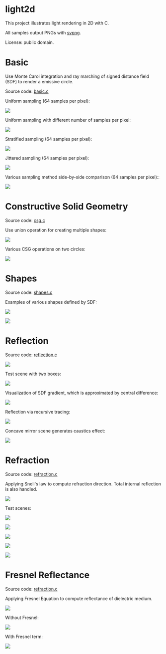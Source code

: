 # light2d
This project illustrates light rendering in 2D with C.

All samples output PNGs with [svpng](https://github.com/miloyip/svpng).

License: public domain.

# Basic

Use Monte Carol integration and ray marching of signed distance field (SDF) to render a emissive circle.

Source code: [basic.c](basic.c)

Uniform sampling (64 samples per pixel):

![ ](basic_a64.png)

Uniform sampling with different number of samples per pixel:

![ ](basic_varyingn.png)

Stratified sampling (64 samples per pixel):

![ ](basic_b64.png)

Jittered sampling (64 samples per pixel):

![ ](basic_c64.png)

Various sampling method side-by-side comparison (64 samples per pixel)::

![ ](basic_varyingsampling.png)

# Constructive Solid Geometry

Source code: [csg.c](csg.c)

Use union operation for creating multiple shapes:

![ ](csg_scene.png)

Various CSG operations on two circles:

![ ](csg_ops.png)

# Shapes

Source code: [shapes.c](shapes.c)

Examples of various shapes defined by SDF:

![ ](shapes.png)

![ ](m.png)

# Reflection

Source code: [reflection.c](reflection.c)

![ ](vector_reflect.png)

Test scene with two boxes:

![ ](reflection_boxscene.png)

Visualization of SDF gradient, which is approximated by central difference:

![ ](reflection_boxgradient.png)

Reflection via recursive tracing:

![ ](reflection_box.png)

Concave mirror scene generates caustics effect:

![ ](reflection_concavemirror.png)

# Refraction

Source code: [refraction.c](refraction.c)

Applying Snell's law to compute refraction direction. Total internal reflection is also handled.

![ ](vector_refract.png)

Test scenes:

![ ](refraction_box.png)

![ ](refraction_concavelens.png)

![ ](refraction_convexlens.png)

![ ](refraction_semicircular.png)

![ ](m2.png)

# Fresnel Reflectance

Source code: [refraction.c](refraction.c)

Applying Fresnel Equation to compute reflectance of dielectric medium.

![ ](vector_fresnel.png)

Without Fresnel:

![ ](refraction_montage.png)

With Fresnel term:

![ ](fresnel_montage.png)

